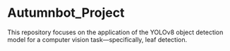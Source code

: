 # Autumnbot_Project
This repository focuses on the application of the YOLOv8 object detection model for a computer vision task—specifically, leaf detection.
